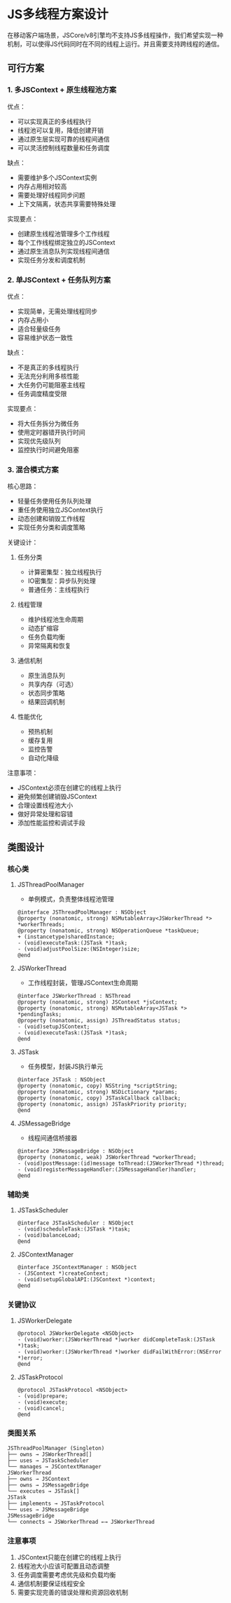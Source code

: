 # JS多线程方案设计
在移动客户端场景，JSCore/v8引擎均不支持JS多线程操作，我们希望实现一种机制，可以使得JS代码同时在不同的线程上运行。并且需要支持跨线程的通信。

## 可行方案

### 1. 多JSContext + 原生线程池方案

优点：
- 可以实现真正的多线程执行
- 线程池可以复用，降低创建开销
- 通过原生层实现可靠的线程间通信
- 可以灵活控制线程数量和任务调度

缺点：
- 需要维护多个JSContext实例
- 内存占用相对较高
- 需要处理好线程同步问题
- 上下文隔离，状态共享需要特殊处理

实现要点：
- 创建原生线程池管理多个工作线程
- 每个工作线程绑定独立的JSContext
- 通过原生消息队列实现线程间通信
- 实现任务分发和调度机制

### 2. 单JSContext + 任务队列方案

优点：
- 实现简单，无需处理线程同步
- 内存占用小
- 适合轻量级任务
- 容易维护状态一致性

缺点：
- 不是真正的多线程执行
- 无法充分利用多核性能
- 大任务仍可能阻塞主线程
- 任务调度精度受限

实现要点：
- 将大任务拆分为微任务
- 使用定时器错开执行时间
- 实现优先级队列
- 监控执行时间避免阻塞

### 3. 混合模式方案

核心思路：
- 轻量任务使用任务队列处理
- 重任务使用独立JSContext执行
- 动态创建和销毁工作线程
- 实现任务分类和调度策略

关键设计：
1. 任务分类
   - 计算密集型：独立线程执行
   - IO密集型：异步队列处理
   - 普通任务：主线程执行

2. 线程管理
   - 维护线程池生命周期
   - 动态扩缩容
   - 任务负载均衡
   - 异常隔离和恢复

3. 通信机制
   - 原生消息队列
   - 共享内存（可选）
   - 状态同步策略
   - 结果回调机制

4. 性能优化
   - 预热机制
   - 缓存复用
   - 监控告警
   - 自动化降级

注意事项：
- JSContext必须在创建它的线程上执行
- 避免频繁创建销毁JSContext
- 合理设置线程池大小
- 做好异常处理和容错
- 添加性能监控和调试手段

## 类图设计

### 核心类

1. JSThreadPoolManager
   - 单例模式，负责整体线程池管理
   ```objc
   @interface JSThreadPoolManager : NSObject
   @property (nonatomic, strong) NSMutableArray<JSWorkerThread *> *workerThreads;
   @property (nonatomic, strong) NSOperationQueue *taskQueue;
   + (instancetype)sharedInstance;
   - (void)executeTask:(JSTask *)task;
   - (void)adjustPoolSize:(NSInteger)size;
   @end
   ```

2. JSWorkerThread
   - 工作线程封装，管理JSContext生命周期
   ```objc
   @interface JSWorkerThread : NSThread
   @property (nonatomic, strong) JSContext *jsContext;
   @property (nonatomic, strong) NSMutableArray<JSTask *> *pendingTasks;
   @property (nonatomic, assign) JSThreadStatus status;
   - (void)setupJSContext;
   - (void)executeTask:(JSTask *)task;
   @end
   ```

3. JSTask
   - 任务模型，封装JS执行单元
   ```objc
   @interface JSTask : NSObject
   @property (nonatomic, copy) NSString *scriptString;
   @property (nonatomic, strong) NSDictionary *params;
   @property (nonatomic, copy) JSTaskCallback callback;
   @property (nonatomic, assign) JSTaskPriority priority;
   @end
   ```

4. JSMessageBridge
   - 线程间通信桥接器
   ```objc
   @interface JSMessageBridge : NSObject
   @property (nonatomic, weak) JSWorkerThread *workerThread;
   - (void)postMessage:(id)message toThread:(JSWorkerThread *)thread;
   - (void)registerMessageHandler:(JSMessageHandler)handler;
   @end
   ```

### 辅助类

1. JSTaskScheduler
   ```objc
   @interface JSTaskScheduler : NSObject
   - (void)scheduleTask:(JSTask *)task;
   - (void)balanceLoad;
   @end
   ```

2. JSContextManager
   ```objc
   @interface JSContextManager : NSObject
   - (JSContext *)createContext;
   - (void)setupGlobalAPI:(JSContext *)context;
   @end
   ```

### 关键协议

1. JSWorkerDelegate
   ```objc
   @protocol JSWorkerDelegate <NSObject>
   - (void)worker:(JSWorkerThread *)worker didCompleteTask:(JSTask *)task;
   - (void)worker:(JSWorkerThread *)worker didFailWithError:(NSError *)error;
   @end
   ```

2. JSTaskProtocol
   ```objc
   @protocol JSTaskProtocol <NSObject>
   - (void)prepare;
   - (void)execute;
   - (void)cancel;
   @end
   ```

### 类图关系
```
JSThreadPoolManager (Singleton)
├── owns → JSWorkerThread[]
├── uses → JSTaskScheduler
└── manages → JSContextManager
JSWorkerThread
├── owns → JSContext
├── owns → JSMessageBridge
└── executes → JSTask[]
JSTask
├── implements → JSTaskProtocol
└── uses → JSMessageBridge
JSMessageBridge
└── connects → JSWorkerThread ←→ JSWorkerThread
```
### 注意事项
1. JSContext只能在创建它的线程上执行
2. 线程池大小应该可配置且动态调整
3. 任务调度需要考虑优先级和负载均衡
4. 通信机制要保证线程安全
5. 需要实现完善的错误处理和资源回收机制